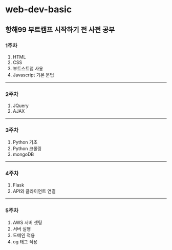 # web-dev-basic

## 항해99 부트캠프 시작하기 전 사전 공부
### 1주차
1. HTML
2. CSS
3. 부트스트랩 사용
4. Javascript 기본 문법
----------------
### 2주차
1. JQuery
2. AJAX
----------------
### 3주차
1. Python 기초
2. Python 크롤링
3. mongoDB
----------------
### 4주차
1. Flask
2. API와 클라이언트 연결
----------------
### 5주차
1. AWS 서버 셋팅
2. 서버 실행
3. 도메인 적용
4. og 태그 적용
